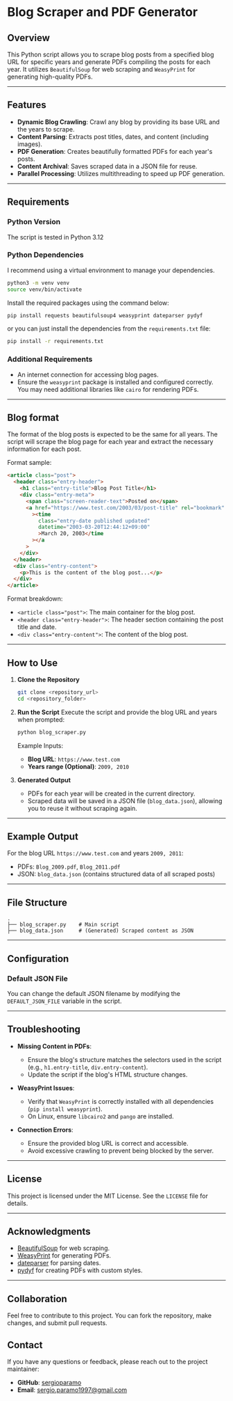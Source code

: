 # Blog Scraper and PDF Generator

## Overview

This Python script allows you to scrape blog posts from a specified blog URL for specific years and generate PDFs compiling the posts for each year. It utilizes `BeautifulSoup` for web scraping and `WeasyPrint` for generating high-quality PDFs.

---

## Features

- **Dynamic Blog Crawling**: Crawl any blog by providing its base URL and the years to scrape.
- **Content Parsing**: Extracts post titles, dates, and content (including images).
- **PDF Generation**: Creates beautifully formatted PDFs for each year's posts.
- **Content Archival**: Saves scraped data in a JSON file for reuse.
- **Parallel Processing**: Utilizes multithreading to speed up PDF generation.

---

## Requirements

### Python Version

The script is tested in Python 3.12

### Python Dependencies

I recommend using a virtual environment to manage your dependencies.

```bash
python3 -m venv venv
source venv/bin/activate
```

Install the required packages using the command below:

```bash
pip install requests beautifulsoup4 weasyprint dateparser pydyf
```

or you can just install the dependencies from the `requirements.txt` file:

```bash
pip install -r requirements.txt
```

### Additional Requirements

- An internet connection for accessing blog pages.
- Ensure the `weasyprint` package is installed and configured correctly. You may need additional libraries like `cairo` for rendering PDFs.

---

## Blog format

The format of the blog posts is expected to be the same for all years. The script will scrape the blog page for each year and extract the necessary information for each post.

Format sample:

```html
<article class="post">
  <header class="entry-header">
    <h1 class="entry-title">Blog Post Title</h1>
    <div class="entry-meta">
      <span class="screen-reader-text">Posted on</span>
      <a href="https://www.test.com/2003/03/post-title" rel="bookmark"
        ><time
          class="entry-date published updated"
          datetime="2003-03-20T12:44:12+09:00"
          >March 20, 2003</time
        ></a
      >
    </div>
  </header>
  <div class="entry-content">
    <p>This is the content of the blog post...</p>
  </div>
</article>
```

Format breakdown:

- `<article class="post">`: The main container for the blog post.
- `<header class="entry-header">`: The header section containing the post title and date.
- `<div class="entry-content">`: The content of the blog post.

---

## How to Use

1. **Clone the Repository**

   ```bash
   git clone <repository_url>
   cd <repository_folder>
   ```

2. **Run the Script**
   Execute the script and provide the blog URL and years when prompted:

   ```bash
   python blog_scraper.py
   ```

   Example Inputs:

   - **Blog URL**: `https://www.test.com`
   - **Years range (Optional)**: `2009, 2010`

3. **Generated Output**
   - PDFs for each year will be created in the current directory.
   - Scraped data will be saved in a JSON file (`blog_data.json`), allowing you to reuse it without scraping again.

---

## Example Output

For the blog URL `https://www.test.com` and years `2009, 2011`:

- PDFs: `Blog_2009.pdf`, `Blog_2011.pdf`
- JSON: `blog_data.json` (contains structured data of all scraped posts)

---

## File Structure

```
.
├── blog_scraper.py    # Main script
├── blog_data.json     # (Generated) Scraped content as JSON
```

---

## Configuration

### Default JSON File

You can change the default JSON filename by modifying the `DEFAULT_JSON_FILE` variable in the script.

---

## Troubleshooting

- **Missing Content in PDFs**:
  - Ensure the blog's structure matches the selectors used in the script (e.g., `h1.entry-title`, `div.entry-content`).
  - Update the script if the blog's HTML structure changes.
- **WeasyPrint Issues**:

  - Verify that `WeasyPrint` is correctly installed with all dependencies (`pip install weasyprint`).
  - On Linux, ensure `libcairo2` and `pango` are installed.

- **Connection Errors**:
  - Ensure the provided blog URL is correct and accessible.
  - Avoid excessive crawling to prevent being blocked by the server.

---

## License

This project is licensed under the MIT License. See the `LICENSE` file for details.

---

## Acknowledgments

- [BeautifulSoup](https://www.crummy.com/software/BeautifulSoup/) for web scraping.
- [WeasyPrint](https://weasyprint.org/) for generating PDFs.
- [dateparser](https://dateparser.readthedocs.io/en/latest/) for parsing dates.
- [pydyf](https://github.com/CourtBouillon/pydyf) for creating PDFs with custom styles.

---

## Collaboration

Feel free to contribute to this project. You can fork the repository, make changes, and submit pull requests.

## Contact

If you have any questions or feedback, please reach out to the project maintainer:

- **GitHub**: [sergioparamo](https://github.com/sergioparamo)
- **Email**: sergio.paramo1997@gmail.com